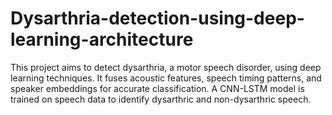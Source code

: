# Dysarthria-detection-using-deep-learning-architecture
This project aims to detect dysarthria, a motor speech disorder, using deep learning techniques. It fuses acoustic features, speech timing patterns, and speaker embeddings for accurate classification. A CNN-LSTM model is trained on speech data to identify dysarthric and non-dysarthric speech.
